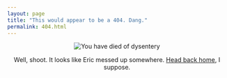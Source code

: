 ```yaml
---
layout: page
title: "This would appear to be a 404. Dang."
permalink: 404.html
---
```


<p style="text-align: center;">
  <img src="{{ site.baseurl }}/assets/img/404img.png" alt="You have died of dysentery" style="max-width: 100%; height: auto;" />
</p>

<p class="lead" style="text-align: center;">
  Well, shoot. It looks like Eric messed up somewhere. <a href="{{ site.baseurl }}/">Head back home</a>, I suppose.
</p>
